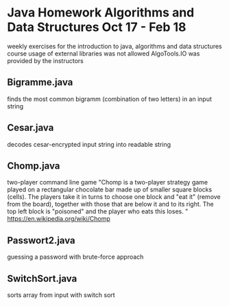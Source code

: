 # Java Homework Algorithms and Data Structures Oct 17 - Feb 18
weekly exercises for the introduction to java, algorithms and data structures course
usage of external libraries was not allowed
AlgoTools.IO was provided by the instructors

## Bigramme.java
finds the most common bigramm (combination of two letters) in an input string

## Cesar.java
decodes cesar-encrypted input string into readable string

## Chomp.java
two-player command line game
"Chomp is a two-player strategy game played on a rectangular chocolate bar made up of smaller square blocks (cells). The players take it in turns to choose one block and "eat it" (remove from the board), together with those that are below it and to its right. The top left block is "poisoned" and the player who eats this loses. "
https://en.wikipedia.org/wiki/Chomp

## Passwort2.java
guessing a password with brute-force approach

## SwitchSort.java
sorts array from input with switch sort
